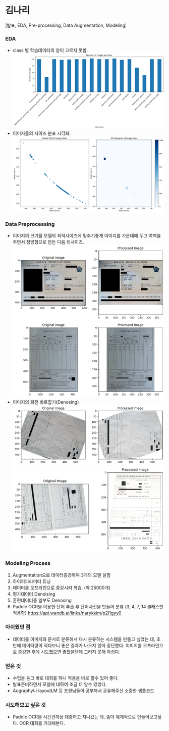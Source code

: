 # 김나리
|발표, EDA, Pre-processing, Data Augmentation, Modeling|

### EDA
- class 별 학습데이터의 양이 고르지 못함.
![학습데이터 갯수그래프](./class_num_graph.png)
- 이미지들의 사이즈 분포 시각화.
![이미지 사이즈분포](./image_size_graph.png)

### Data Preprocessing
- 이미지의 크기를 모델의 최적사이즈에 맞추기좋게 이미지를 가운데에 두고 여백을 주면서 정방형으로 만든 다음 리사이즈.
  ![이미지 전처리](./image_prepro.png)
- 이미지의 회전 바로잡기(Denosing)
  ![Denoising](./denoising.png)
  ![Denoising](./denosing2.png)

### Modeling Process
1. Augmentation으로 데이터증강하여 3개의 모델 실험
2. 하이퍼파라미터 튜닝
3. 데이터를 오프라인으로 증강시켜 학습. (약 25000개)
4. 평가데이터 Denoising
5. 훈련데이터중 일부도 Denosing
6. Paddle OCR을 이용한 단어 추출 후 단어사전을 만들어 분류 
    (3, 4, 7, 14 클래스만 적용함)
https://api.wandb.ai/links/narykkim/p2l1gyy0

### 아쉬웠던 점
- 데이터를 이미지와 문서로 분류해서 다시 분류하는 시스템을 만들고 싶었는 데, 초반에 데이터량이 적다보니 좋은 결과가 나오지 않아 중단했다. 이미지를 오프라인으로 증강한 후에 시도했으면 좋았을텐데 그러지 못해 아쉽다.

### 얻은 것
- 수업을 듣고 바로 대회를 하니 적용을 바로 할수 있어 좋다.
- 발표준비하면서 모델에 대하여 조금 더 알수 있었다.
- Augraphy나 layoutLM 등 조원님들이 공부해서 공유해주신 소중한 샘플코드

### 시도해보고 싶은 것
- Paddle OCR을 시간관계상 대충하고 지나갔는 데, 좀더 체계적으로 만들어보고싶다. OCR 대회를 기대해본다.